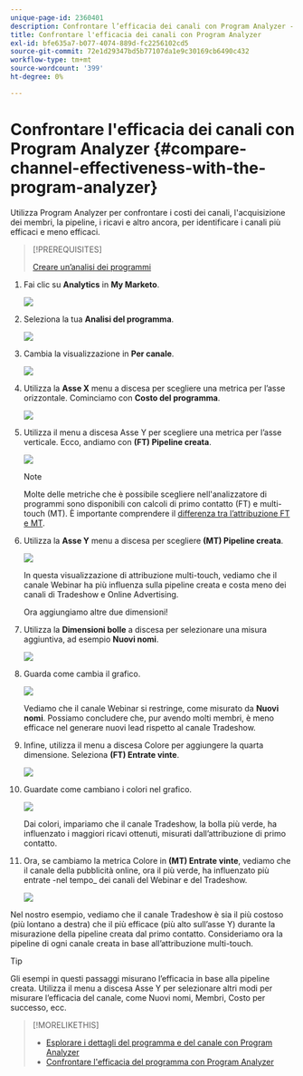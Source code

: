 ```yaml
---
unique-page-id: 2360401
description: Confrontare l’efficacia dei canali con Program Analyzer - Marketo Docs - Documentazione del prodotto
title: Confrontare l'efficacia dei canali con Program Analyzer
exl-id: bfe635a7-b077-4074-889d-fc2256102cd5
source-git-commit: 72e1d29347bd5b77107da1e9c30169cb6490c432
workflow-type: tm+mt
source-wordcount: '399'
ht-degree: 0%

---
```


# Confrontare l&#39;efficacia dei canali con Program Analyzer {#compare-channel-effectiveness-with-the-program-analyzer}

Utilizza Program Analyzer per confrontare i costi dei canali, l&#39;acquisizione dei membri, la pipeline, i ricavi e altro ancora, per identificare i canali più efficaci e meno efficaci.

>[!PREREQUISITES]
>
>[Creare un’analisi dei programmi](/help/marketo/product-docs/reporting/revenue-cycle-analytics/program-analytics/create-a-program-analyzer.md)

1. Fai clic su **Analytics** in **My Marketo**.

   ![](assets/image2014-9-17-18-3a36-3a13.png)

1. Seleziona la tua **Analisi del programma**.

   ![](assets/image2014-9-17-18-3a36-3a40.png)

1. Cambia la visualizzazione in **Per canale**.

   ![](assets/image2014-9-17-18-3a36-3a59.png)

1. Utilizza la **Asse X** menu a discesa per scegliere una metrica per l’asse orizzontale. Cominciamo con **Costo del programma**.

   ![](assets/image2014-9-17-18-3a37-3a7.png)

1. Utilizza il menu a discesa Asse Y per scegliere una metrica per l’asse verticale. Ecco, andiamo con **(FT) Pipeline creata**.

   ![](assets/image2014-9-17-18-3a37-3a50.png)

   >[!NOTE]
   >
   >Molte delle metriche che è possibile scegliere nell&#39;analizzatore di programmi sono disponibili con calcoli di primo contatto (FT) e multi-touch (MT). È importante comprendere il [differenza tra l’attribuzione FT e MT](/help/marketo/product-docs/reporting/revenue-cycle-analytics/revenue-tools/attribution/understanding-attribution.md).

1. Utilizza la **Asse Y** menu a discesa per scegliere **(MT) Pipeline creata**.

   ![](assets/image2014-9-17-18-3a39-3a5.png)

   In questa visualizzazione di attribuzione multi-touch, vediamo che il canale Webinar ha più influenza sulla pipeline creata e costa meno dei canali di Tradeshow e Online Advertising.

   Ora aggiungiamo altre due dimensioni!

1. Utilizza la **Dimensioni bolle** a discesa per selezionare una misura aggiuntiva, ad esempio **Nuovi nomi**.

   ![](assets/image2014-9-17-18-3a39-3a36.png)

1. Guarda come cambia il grafico.

   ![](assets/image2014-9-17-18-3a39-3a55.png)

   Vediamo che il canale Webinar si restringe, come misurato da **Nuovi nomi**. Possiamo concludere che, pur avendo molti membri, è meno efficace nel generare nuovi lead rispetto al canale Tradeshow.

1. Infine, utilizza il menu a discesa Colore per aggiungere la quarta dimensione. Seleziona **(FT) Entrate vinte**.

   ![](assets/image2014-9-17-18-3a41-3a7.png)

1. Guardate come cambiano i colori nel grafico.

   ![](assets/image2014-9-17-18-3a41-3a19.png)

   Dai colori, impariamo che il canale Tradeshow, la bolla più verde, ha influenzato i maggiori ricavi ottenuti, misurati dall’attribuzione di primo contatto.

1. Ora, se cambiamo la metrica Colore in **(MT) Entrate vinte**, vediamo che il canale della pubblicità online, ora il più verde, ha influenzato più entrate -nel tempo_ dei canali del Webinar e del Tradeshow.

   ![](assets/image2014-9-17-18-3a41-3a40.png)

Nel nostro esempio, vediamo che il canale Tradeshow è sia il più costoso (più lontano a destra) che il più efficace (più alto sull’asse Y) durante la misurazione della pipeline creata dal primo contatto. Consideriamo ora la pipeline di ogni canale creata in base all’attribuzione multi-touch.

>[!TIP]
>
>Gli esempi in questi passaggi misurano l’efficacia in base alla pipeline creata. Utilizza il menu a discesa Asse Y per selezionare altri modi per misurare l’efficacia del canale, come Nuovi nomi, Membri, Costo per successo, ecc.

>[!MORELIKETHIS]
>
>* [Esplorare i dettagli del programma e del canale con Program Analyzer](/help/marketo/product-docs/reporting/revenue-cycle-analytics/program-analytics/explore-program-and-channel-details-with-the-program-analyzer.md)
>* [Confrontare l&#39;efficacia del programma con Program Analyzer](/help/marketo/product-docs/reporting/revenue-cycle-analytics/program-analytics/compare-program-effectiveness-with-the-program-analyzer.md)

